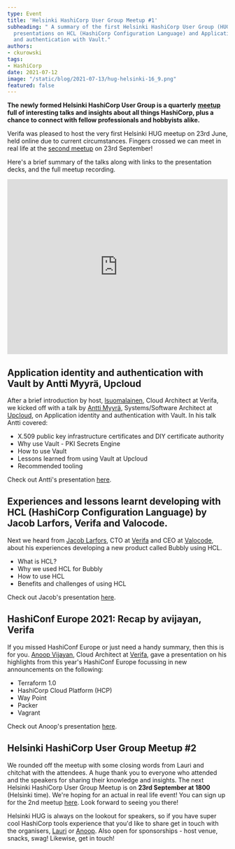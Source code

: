 ```yaml
---
type: Event
title: 'Helsinki HashiCorp User Group Meetup #1'
subheading: " A summary of the first Helsinki HashiCorp User Group (HUG) including
  presentations on HCL (HashiCorp Configuration Language) and Application identity
  and authentication with Vault."
authors:
- ckurowski
tags:
- HashiCorp
date: 2021-07-12
image: "/static/blog/2021-07-13/hug-helsinki-16_9.png"
featured: false
---
```

**The newly formed Helsinki HashiCorp User Group is a quarterly** [**meetup**](https://www.meetup.com/helsinki-hashicorp-user-group) **full of interesting talks and insights about all things HashiCorp, plus a chance to connect with fellow professionals and hobbyists alike.**

Verifa was pleased to host the very first Helsinki HUG meetup on 23rd June, held online due to current circumstances. Fingers crossed we can meet in real life at the [second meetup](https://www.meetup.com/helsinki-hashicorp-user-group/events/279041155/) on 23rd September!

Here's a brief summary of the talks along with links to the presentation decks, and the full meetup recording.

<iframe width="100%" height="400" src="https://www.youtube.com/embed/OseKCdy6M3Y" title="YouTube video player" frameborder="0" allow="accelerometer; autoplay; clipboard-write; encrypted-media; gyroscope; picture-in-picture" allowfullscreen></iframe>

## **Application identity and authentication with Vault by Antti Myyrä, Upcloud**

After a brief introduction by host, [lsuomalainen](https://www.linkedin.com/in/lauri-suomalainen/), Cloud Architect at Verifa, we kicked off with a talk by [Antti Myyrä](https://www.linkedin.com/in/antti-myyr%C3%A4-9527a866/), Systems/Software Architect at [Upcloud](https://upcloud.com/), on Application identity and authentication with Vault. In his talk Antti covered:

* X.509 public key infrastructure certificates and DIY certificate authority
* Why use Vault - PKI Secrets Engine
* How to use Vault
* Lessons learned from using Vault at Upcloud
* Recommended tooling

Check out Antti's presentation [here](https://drive.google.com/file/d/1aVjaagHAlbDJvRX7LrjxKMMMELZaO4ec/view?usp=sharing).

## **Experiences and lessons learnt developing with HCL (HashiCorp Configuration Language) by Jacob Larfors, Verifa and Valocode.**

Next we heard from [Jacob Larfors](https://www.linkedin.com/in/jlarfors/), CTO at [Verifa](https://verifa.io/) and CEO at [Valocode](https://bubbly.dev/), about his experiences developing a new product called Bubbly using HCL.

* What is HCL?
* Why we used HCL for Bubbly
* How to use HCL
* Benefits and challenges of using HCL

Check out Jacob's presentation [here](https://drive.google.com/file/d/1_p9XbQInbBFNgkH1m7ZpSuDpd7yZTFrE/view?usp=sharing).

## **HashiConf Europe 2021: Recap by avijayan, Verifa**

If you missed HashiConf Europe or just need a handy summary, then this is for you. [Anoop Vijayan](https://www.linkedin.com/in/anoopvijayan/), Cloud Architect at [Verifa](https://verifa.io/), gave a presentation on his highlights from this year's HashiConf Europe focussing in new announcements on the following:

* Terraform 1.0
* HashiCorp Cloud Platform (HCP)
* Way Point
* Packer
* Vagrant

Check out Anoop's presentation [here](https://drive.google.com/file/d/19dK3eajbn2OeGGbpJjVx21pZrGM6i7Ud/view?usp=sharing).

## **Helsinki HashiCorp User Group Meetup #2**

We rounded off the meetup with some closing words from Lauri and chitchat with the attendees. A huge thank you to everyone who attended and the speakers for sharing their knowledge and insights. The next Helsinki HashiCorp User Group Meetup is on **23rd September at 1800** (Helsinki time). We're hoping for an actual in real life event! You can sign up for the 2nd meetup [here](https://www.meetup.com/helsinki-hashicorp-user-group/events/279041155/). Look forward to seeing you there!

Helsinki HUG is always on the lookout for speakers, so if you have super cool HashiCorp tools experience that you'd like to share get in touch with the organisers, [Lauri](https://www.linkedin.com/in/lauri-suomalainen/) or [Anoop](https://www.linkedin.com/in/anoopvijayan/). Also open for sponsorships - host venue, snacks, swag! Likewise, get in touch!
